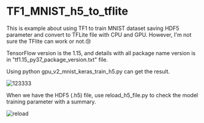 # TF1_MNIST_h5_to_tflite
This is example about using TF1 to train MNIST dataset saving HDF5 parameter and convert to TFLite file with CPU and GPU. However, I'm not sure the TFlite can work or not.😢

TensorFlow version is the 1.15, and details with all package name version is in "tf1.15_py37_package_version.txt" file.

Using python gpu_v2_mnist_keras_train_h5.py can get the result.

![123333](https://user-images.githubusercontent.com/19554347/116948851-28e2ae80-acb3-11eb-9151-53efa94ee6f2.PNG)

When we have the HDF5 (.h5) file, use reload_h5_file.py to check the model training parameter with a summary.

![reload](https://user-images.githubusercontent.com/19554347/116949464-dc986e00-acb4-11eb-895e-84972b222175.PNG)
